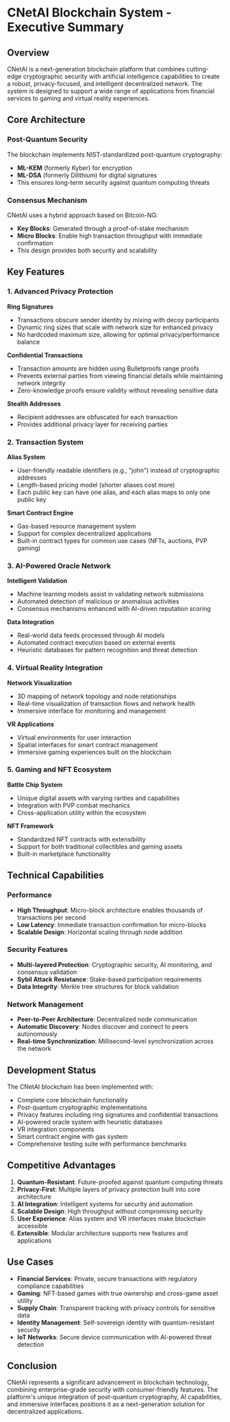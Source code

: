 # CNetAI Blockchain System - Executive Summary

## Overview

CNetAI is a next-generation blockchain platform that combines cutting-edge cryptographic security with artificial intelligence capabilities to create a robust, privacy-focused, and intelligent decentralized network. The system is designed to support a wide range of applications from financial services to gaming and virtual reality experiences.

## Core Architecture

### Post-Quantum Security
The blockchain implements NIST-standardized post-quantum cryptography:
- **ML-KEM** (formerly Kyber) for encryption
- **ML-DSA** (formerly Dilithium) for digital signatures
- This ensures long-term security against quantum computing threats

### Consensus Mechanism
CNetAI uses a hybrid approach based on Bitcoin-NG:
- **Key Blocks**: Generated through a proof-of-stake mechanism
- **Micro Blocks**: Enable high transaction throughput with immediate confirmation
- This design provides both security and scalability

## Key Features

### 1. Advanced Privacy Protection

**Ring Signatures**
- Transactions obscure sender identity by mixing with decoy participants
- Dynamic ring sizes that scale with network size for enhanced privacy
- No hardcoded maximum size, allowing for optimal privacy/performance balance

**Confidential Transactions**
- Transaction amounts are hidden using Bulletproofs range proofs
- Prevents external parties from viewing financial details while maintaining network integrity
- Zero-knowledge proofs ensure validity without revealing sensitive data

**Stealth Addresses**
- Recipient addresses are obfuscated for each transaction
- Provides additional privacy layer for receiving parties

### 2. Transaction System

**Alias System**
- User-friendly readable identifiers (e.g., "john") instead of cryptographic addresses
- Length-based pricing model (shorter aliases cost more)
- Each public key can have one alias, and each alias maps to only one public key

**Smart Contract Engine**
- Gas-based resource management system
- Support for complex decentralized applications
- Built-in contract types for common use cases (NFTs, auctions, PVP gaming)

### 3. AI-Powered Oracle Network

**Intelligent Validation**
- Machine learning models assist in validating network submissions
- Automated detection of malicious or anomalous activities
- Consensus mechanisms enhanced with AI-driven reputation scoring

**Data Integration**
- Real-world data feeds processed through AI models
- Automated contract execution based on external events
- Heuristic databases for pattern recognition and threat detection

### 4. Virtual Reality Integration

**Network Visualization**
- 3D mapping of network topology and node relationships
- Real-time visualization of transaction flows and network health
- Immersive interface for monitoring and management

**VR Applications**
- Virtual environments for user interaction
- Spatial interfaces for smart contract management
- Immersive gaming experiences built on the blockchain

### 5. Gaming and NFT Ecosystem

**Battle Chip System**
- Unique digital assets with varying rarities and capabilities
- Integration with PVP combat mechanics
- Cross-application utility within the ecosystem

**NFT Framework**
- Standardized NFT contracts with extensibility
- Support for both traditional collectibles and gaming assets
- Built-in marketplace functionality

## Technical Capabilities

### Performance
- **High Throughput**: Micro-block architecture enables thousands of transactions per second
- **Low Latency**: Immediate transaction confirmation for micro-blocks
- **Scalable Design**: Horizontal scaling through node addition

### Security Features
- **Multi-layered Protection**: Cryptographic security, AI monitoring, and consensus validation
- **Sybil Attack Resistance**: Stake-based participation requirements
- **Data Integrity**: Merkle tree structures for block validation

### Network Management
- **Peer-to-Peer Architecture**: Decentralized node communication
- **Automatic Discovery**: Nodes discover and connect to peers autonomously
- **Real-time Synchronization**: Millisecond-level synchronization across the network

## Development Status

The CNetAI blockchain has been implemented with:
- Complete core blockchain functionality
- Post-quantum cryptographic implementations
- Privacy features including ring signatures and confidential transactions
- AI-powered oracle system with heuristic databases
- VR integration components
- Smart contract engine with gas system
- Comprehensive testing suite with performance benchmarks

## Competitive Advantages

1. **Quantum-Resistant**: Future-proofed against quantum computing threats
2. **Privacy-First**: Multiple layers of privacy protection built into core architecture
3. **AI Integration**: Intelligent systems for security and automation
4. **Scalable Design**: High throughput without compromising security
5. **User Experience**: Alias system and VR interfaces make blockchain accessible
6. **Extensible**: Modular architecture supports new features and applications

## Use Cases

- **Financial Services**: Private, secure transactions with regulatory compliance capabilities
- **Gaming**: NFT-based games with true ownership and cross-game asset utility
- **Supply Chain**: Transparent tracking with privacy controls for sensitive data
- **Identity Management**: Self-sovereign identity with quantum-resistant security
- **IoT Networks**: Secure device communication with AI-powered threat detection

## Conclusion

CNetAI represents a significant advancement in blockchain technology, combining enterprise-grade security with consumer-friendly features. The platform's unique integration of post-quantum cryptography, AI capabilities, and immersive interfaces positions it as a next-generation solution for decentralized applications.